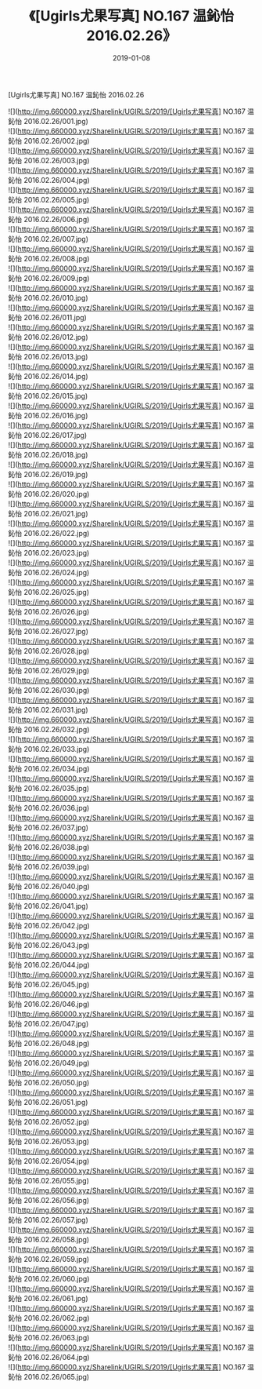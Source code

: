 ﻿---
layout: post
title:  《[Ugirls尤果写真] NO.167 温鈊怡 2016.02.26》
date:   2019-01-08
img: http://img.660000.xyz/Sharelink/UGIRLS/2019/[Ugirls尤果写真] NO.167 温鈊怡 2016.02.26/000.jpg
categories: [美女, 清纯, 唯美]
---

[Ugirls尤果写真] NO.167 温鈊怡 2016.02.26

 ![](http://img.660000.xyz/Sharelink/UGIRLS/2019/[Ugirls尤果写真] NO.167 温鈊怡 2016.02.26/001.jpg) <br>![](http://img.660000.xyz/Sharelink/UGIRLS/2019/[Ugirls尤果写真] NO.167 温鈊怡 2016.02.26/002.jpg) <br>![](http://img.660000.xyz/Sharelink/UGIRLS/2019/[Ugirls尤果写真] NO.167 温鈊怡 2016.02.26/003.jpg) <br>![](http://img.660000.xyz/Sharelink/UGIRLS/2019/[Ugirls尤果写真] NO.167 温鈊怡 2016.02.26/004.jpg) <br>![](http://img.660000.xyz/Sharelink/UGIRLS/2019/[Ugirls尤果写真] NO.167 温鈊怡 2016.02.26/005.jpg) <br>![](http://img.660000.xyz/Sharelink/UGIRLS/2019/[Ugirls尤果写真] NO.167 温鈊怡 2016.02.26/006.jpg) <br>![](http://img.660000.xyz/Sharelink/UGIRLS/2019/[Ugirls尤果写真] NO.167 温鈊怡 2016.02.26/007.jpg) <br>![](http://img.660000.xyz/Sharelink/UGIRLS/2019/[Ugirls尤果写真] NO.167 温鈊怡 2016.02.26/008.jpg) <br>![](http://img.660000.xyz/Sharelink/UGIRLS/2019/[Ugirls尤果写真] NO.167 温鈊怡 2016.02.26/009.jpg) <br>![](http://img.660000.xyz/Sharelink/UGIRLS/2019/[Ugirls尤果写真] NO.167 温鈊怡 2016.02.26/010.jpg) <br>![](http://img.660000.xyz/Sharelink/UGIRLS/2019/[Ugirls尤果写真] NO.167 温鈊怡 2016.02.26/011.jpg) <br>![](http://img.660000.xyz/Sharelink/UGIRLS/2019/[Ugirls尤果写真] NO.167 温鈊怡 2016.02.26/012.jpg) <br>![](http://img.660000.xyz/Sharelink/UGIRLS/2019/[Ugirls尤果写真] NO.167 温鈊怡 2016.02.26/013.jpg) <br>![](http://img.660000.xyz/Sharelink/UGIRLS/2019/[Ugirls尤果写真] NO.167 温鈊怡 2016.02.26/014.jpg) <br>![](http://img.660000.xyz/Sharelink/UGIRLS/2019/[Ugirls尤果写真] NO.167 温鈊怡 2016.02.26/015.jpg) <br>![](http://img.660000.xyz/Sharelink/UGIRLS/2019/[Ugirls尤果写真] NO.167 温鈊怡 2016.02.26/016.jpg) <br>![](http://img.660000.xyz/Sharelink/UGIRLS/2019/[Ugirls尤果写真] NO.167 温鈊怡 2016.02.26/017.jpg) <br>![](http://img.660000.xyz/Sharelink/UGIRLS/2019/[Ugirls尤果写真] NO.167 温鈊怡 2016.02.26/018.jpg) <br>![](http://img.660000.xyz/Sharelink/UGIRLS/2019/[Ugirls尤果写真] NO.167 温鈊怡 2016.02.26/019.jpg) <br>![](http://img.660000.xyz/Sharelink/UGIRLS/2019/[Ugirls尤果写真] NO.167 温鈊怡 2016.02.26/020.jpg) <br>![](http://img.660000.xyz/Sharelink/UGIRLS/2019/[Ugirls尤果写真] NO.167 温鈊怡 2016.02.26/021.jpg) <br>![](http://img.660000.xyz/Sharelink/UGIRLS/2019/[Ugirls尤果写真] NO.167 温鈊怡 2016.02.26/022.jpg) <br>![](http://img.660000.xyz/Sharelink/UGIRLS/2019/[Ugirls尤果写真] NO.167 温鈊怡 2016.02.26/023.jpg) <br>![](http://img.660000.xyz/Sharelink/UGIRLS/2019/[Ugirls尤果写真] NO.167 温鈊怡 2016.02.26/024.jpg) <br>![](http://img.660000.xyz/Sharelink/UGIRLS/2019/[Ugirls尤果写真] NO.167 温鈊怡 2016.02.26/025.jpg) <br>![](http://img.660000.xyz/Sharelink/UGIRLS/2019/[Ugirls尤果写真] NO.167 温鈊怡 2016.02.26/026.jpg) <br>![](http://img.660000.xyz/Sharelink/UGIRLS/2019/[Ugirls尤果写真] NO.167 温鈊怡 2016.02.26/027.jpg) <br>![](http://img.660000.xyz/Sharelink/UGIRLS/2019/[Ugirls尤果写真] NO.167 温鈊怡 2016.02.26/028.jpg) <br>![](http://img.660000.xyz/Sharelink/UGIRLS/2019/[Ugirls尤果写真] NO.167 温鈊怡 2016.02.26/029.jpg) <br>![](http://img.660000.xyz/Sharelink/UGIRLS/2019/[Ugirls尤果写真] NO.167 温鈊怡 2016.02.26/030.jpg) <br>![](http://img.660000.xyz/Sharelink/UGIRLS/2019/[Ugirls尤果写真] NO.167 温鈊怡 2016.02.26/031.jpg) <br>![](http://img.660000.xyz/Sharelink/UGIRLS/2019/[Ugirls尤果写真] NO.167 温鈊怡 2016.02.26/032.jpg) <br>![](http://img.660000.xyz/Sharelink/UGIRLS/2019/[Ugirls尤果写真] NO.167 温鈊怡 2016.02.26/033.jpg) <br>![](http://img.660000.xyz/Sharelink/UGIRLS/2019/[Ugirls尤果写真] NO.167 温鈊怡 2016.02.26/034.jpg) <br>![](http://img.660000.xyz/Sharelink/UGIRLS/2019/[Ugirls尤果写真] NO.167 温鈊怡 2016.02.26/035.jpg) <br>![](http://img.660000.xyz/Sharelink/UGIRLS/2019/[Ugirls尤果写真] NO.167 温鈊怡 2016.02.26/036.jpg) <br>![](http://img.660000.xyz/Sharelink/UGIRLS/2019/[Ugirls尤果写真] NO.167 温鈊怡 2016.02.26/037.jpg) <br>![](http://img.660000.xyz/Sharelink/UGIRLS/2019/[Ugirls尤果写真] NO.167 温鈊怡 2016.02.26/038.jpg) <br>![](http://img.660000.xyz/Sharelink/UGIRLS/2019/[Ugirls尤果写真] NO.167 温鈊怡 2016.02.26/039.jpg) <br>![](http://img.660000.xyz/Sharelink/UGIRLS/2019/[Ugirls尤果写真] NO.167 温鈊怡 2016.02.26/040.jpg) <br>![](http://img.660000.xyz/Sharelink/UGIRLS/2019/[Ugirls尤果写真] NO.167 温鈊怡 2016.02.26/041.jpg) <br>![](http://img.660000.xyz/Sharelink/UGIRLS/2019/[Ugirls尤果写真] NO.167 温鈊怡 2016.02.26/042.jpg) <br>![](http://img.660000.xyz/Sharelink/UGIRLS/2019/[Ugirls尤果写真] NO.167 温鈊怡 2016.02.26/043.jpg) <br>![](http://img.660000.xyz/Sharelink/UGIRLS/2019/[Ugirls尤果写真] NO.167 温鈊怡 2016.02.26/044.jpg) <br>![](http://img.660000.xyz/Sharelink/UGIRLS/2019/[Ugirls尤果写真] NO.167 温鈊怡 2016.02.26/045.jpg) <br>![](http://img.660000.xyz/Sharelink/UGIRLS/2019/[Ugirls尤果写真] NO.167 温鈊怡 2016.02.26/046.jpg) <br>![](http://img.660000.xyz/Sharelink/UGIRLS/2019/[Ugirls尤果写真] NO.167 温鈊怡 2016.02.26/047.jpg) <br>![](http://img.660000.xyz/Sharelink/UGIRLS/2019/[Ugirls尤果写真] NO.167 温鈊怡 2016.02.26/048.jpg) <br>![](http://img.660000.xyz/Sharelink/UGIRLS/2019/[Ugirls尤果写真] NO.167 温鈊怡 2016.02.26/049.jpg) <br>![](http://img.660000.xyz/Sharelink/UGIRLS/2019/[Ugirls尤果写真] NO.167 温鈊怡 2016.02.26/050.jpg) <br>![](http://img.660000.xyz/Sharelink/UGIRLS/2019/[Ugirls尤果写真] NO.167 温鈊怡 2016.02.26/051.jpg) <br>![](http://img.660000.xyz/Sharelink/UGIRLS/2019/[Ugirls尤果写真] NO.167 温鈊怡 2016.02.26/052.jpg) <br>![](http://img.660000.xyz/Sharelink/UGIRLS/2019/[Ugirls尤果写真] NO.167 温鈊怡 2016.02.26/053.jpg) <br>![](http://img.660000.xyz/Sharelink/UGIRLS/2019/[Ugirls尤果写真] NO.167 温鈊怡 2016.02.26/054.jpg) <br>![](http://img.660000.xyz/Sharelink/UGIRLS/2019/[Ugirls尤果写真] NO.167 温鈊怡 2016.02.26/055.jpg) <br>![](http://img.660000.xyz/Sharelink/UGIRLS/2019/[Ugirls尤果写真] NO.167 温鈊怡 2016.02.26/056.jpg) <br>![](http://img.660000.xyz/Sharelink/UGIRLS/2019/[Ugirls尤果写真] NO.167 温鈊怡 2016.02.26/057.jpg) <br>![](http://img.660000.xyz/Sharelink/UGIRLS/2019/[Ugirls尤果写真] NO.167 温鈊怡 2016.02.26/058.jpg) <br>![](http://img.660000.xyz/Sharelink/UGIRLS/2019/[Ugirls尤果写真] NO.167 温鈊怡 2016.02.26/059.jpg) <br>![](http://img.660000.xyz/Sharelink/UGIRLS/2019/[Ugirls尤果写真] NO.167 温鈊怡 2016.02.26/060.jpg) <br>![](http://img.660000.xyz/Sharelink/UGIRLS/2019/[Ugirls尤果写真] NO.167 温鈊怡 2016.02.26/061.jpg) <br>![](http://img.660000.xyz/Sharelink/UGIRLS/2019/[Ugirls尤果写真] NO.167 温鈊怡 2016.02.26/062.jpg) <br>![](http://img.660000.xyz/Sharelink/UGIRLS/2019/[Ugirls尤果写真] NO.167 温鈊怡 2016.02.26/063.jpg) <br>![](http://img.660000.xyz/Sharelink/UGIRLS/2019/[Ugirls尤果写真] NO.167 温鈊怡 2016.02.26/064.jpg) <br>![](http://img.660000.xyz/Sharelink/UGIRLS/2019/[Ugirls尤果写真] NO.167 温鈊怡 2016.02.26/065.jpg) <br>